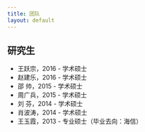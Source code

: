 ```yaml
---
title: 团队
layout: default
---
```


## 研究生

- 王跃宗，2016 - 学术硕士
- 赵建乐，2016 - 学术硕士
-  邵 帅，2015 - 学术硕士
- 周广兵，2015 - 学术硕士
-  刘 芬，2014 - 学术硕士
- 肖波涛，2014 - 学术硕士
- 王玉霞，2013 - 专业硕士（毕业去向：海信）